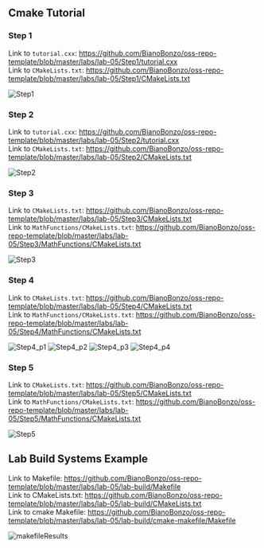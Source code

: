 ## Cmake Tutorial 

### Step 1 

Link to `tutorial.cxx`: https://github.com/BianoBonzo/oss-repo-template/blob/master/labs/lab-05/Step1/tutorial.cxx </br>
Link to `CMakeLists.txt`: https://github.com/BianoBonzo/oss-repo-template/blob/master/labs/lab-05/Step1/CMakeLists.txt

![Step1](https://user-images.githubusercontent.com/68397066/153649694-c99eafff-a7ab-4483-9cb4-7efa011249aa.PNG)


### Step 2 

Link to `tutorial.cxx`: https://github.com/BianoBonzo/oss-repo-template/blob/master/labs/lab-05/Step2/tutorial.cxx </br>
Link to `CMakeLists.txt`: https://github.com/BianoBonzo/oss-repo-template/blob/master/labs/lab-05/Step2/CMakeLists.txt

![Step2](https://user-images.githubusercontent.com/68397066/153649704-d50dbcc8-31fd-4643-8646-4f9643d897f6.PNG)

### Step 3 

Link to `CMakeLists.txt`: https://github.com/BianoBonzo/oss-repo-template/blob/master/labs/lab-05/Step3/CMakeLists.txt </br>
Link to `MathFunctions/CMakeLists.txt`: https://github.com/BianoBonzo/oss-repo-template/blob/master/labs/lab-05/Step3/MathFunctions/CMakeLists.txt

![Step3](https://user-images.githubusercontent.com/68397066/153649718-abe672fb-f394-4a27-a77f-4c874d0cd9a0.PNG)


### Step 4 

Link to `CMakeLists.txt`: https://github.com/BianoBonzo/oss-repo-template/blob/master/labs/lab-05/Step4/CMakeLists.txt </br>
Link to `MathFunctions/CMakeLists.txt`: https://github.com/BianoBonzo/oss-repo-template/blob/master/labs/lab-05/Step4/MathFunctions/CMakeLists.txt

![Step4_p1](https://user-images.githubusercontent.com/68397066/153649735-11e817a7-e89e-4493-8f55-84f5af773dc4.PNG)
![Step4_p2](https://user-images.githubusercontent.com/68397066/153649753-ecbf56b6-2b20-4939-8dff-9e5efa57f573.PNG)
![Step4_p3](https://user-images.githubusercontent.com/68397066/153649775-56a3a19c-09aa-4cbb-ab59-e997bc063397.PNG)
![Step4_p4](https://user-images.githubusercontent.com/68397066/153649803-98e8d7ae-3f0d-460f-8b72-81792dcb0795.PNG)


### Step 5

Link to `CMakeLists.txt`: https://github.com/BianoBonzo/oss-repo-template/blob/master/labs/lab-05/Step5/CMakeLists.txt </br>
Link to `MathFunctions/CMakeLists.txt`: https://github.com/BianoBonzo/oss-repo-template/blob/master/labs/lab-05/Step5/MathFunctions/CMakeLists.txt

![Step5](https://user-images.githubusercontent.com/68397066/153649838-1a6ede31-50a4-4b5c-a3a5-dff2c2693ab6.PNG)

## Lab Build Systems Example

Link to Makefile: https://github.com/BianoBonzo/oss-repo-template/blob/master/labs/lab-05/lab-build/Makefile </br>
Link to CMakeLists.txt: https://github.com/BianoBonzo/oss-repo-template/blob/master/labs/lab-05/lab-build/CMakeLists.txt </br>
Link to cmake Makefile: https://github.com/BianoBonzo/oss-repo-template/blob/master/labs/lab-05/lab-build/cmake-makefile/Makefile </br>

![makefileResults](https://user-images.githubusercontent.com/68397066/153684031-7c7c529f-4238-4a1c-9caf-980e89855150.PNG)

